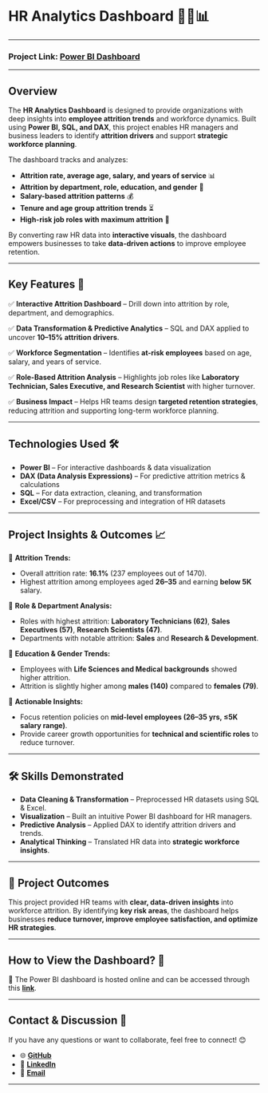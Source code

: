 # **HR Analytics Dashboard 👩‍💼📊**  

---

### Project Link: [Power BI Dashboard](https://app.powerbi.com/view?r=eyJrIjoiOTU4YmI5MWUtMDViNi00NDkzLWJmM2UtM2M3YmNiZTUyMzg2IiwidCI6IjU1MjY1NGUyLTAzZTktNDYyYy04MTljLTczZmI1NDgxYzQ2YyJ9)  

---

## **Overview**  
The **HR Analytics Dashboard** is designed to provide organizations with deep insights into **employee attrition trends** and workforce dynamics. Built using **Power BI, SQL, and DAX**, this project enables HR managers and business leaders to identify **attrition drivers** and support **strategic workforce planning**.  

The dashboard tracks and analyzes:  
- **Attrition rate, average age, salary, and years of service** 📊  
- **Attrition by department, role, education, and gender** 👥  
- **Salary-based attrition patterns** 💰  
- **Tenure and age group attrition trends** ⏳  
- **High-risk job roles with maximum attrition** 🎯  

By converting raw HR data into **interactive visuals**, the dashboard empowers businesses to take **data-driven actions** to improve employee retention.  

---

## **Key Features 🚀**  

✅ **Interactive Attrition Dashboard** – Drill down into attrition by role, department, and demographics.  

✅ **Data Transformation & Predictive Analytics** – SQL and DAX applied to uncover **10–15% attrition drivers**.  

✅ **Workforce Segmentation** – Identifies **at-risk employees** based on age, salary, and years of service.  

✅ **Role-Based Attrition Analysis** – Highlights job roles like **Laboratory Technician, Sales Executive, and Research Scientist** with higher turnover.  

✅ **Business Impact** – Helps HR teams design **targeted retention strategies**, reducing attrition and supporting long-term workforce planning.  

---

## **Technologies Used 🛠️**  
- **Power BI** – For interactive dashboards & data visualization  
- **DAX (Data Analysis Expressions)** – For predictive attrition metrics & calculations  
- **SQL** – For data extraction, cleaning, and transformation  
- **Excel/CSV** – For preprocessing and integration of HR datasets  

---

## **Project Insights & Outcomes 📈**  

🔹 **Attrition Trends:**  
- Overall attrition rate: **16.1%** (237 employees out of 1470).  
- Highest attrition among employees aged **26–35** and earning **below 5K** salary.  

🔹 **Role & Department Analysis:**  
- Roles with highest attrition: **Laboratory Technicians (62)**, **Sales Executives (57)**, **Research Scientists (47)**.  
- Departments with notable attrition: **Sales** and **Research & Development**.  

🔹 **Education & Gender Trends:**  
- Employees with **Life Sciences and Medical backgrounds** showed higher attrition.  
- Attrition is slightly higher among **males (140)** compared to **females (79)**.  

🔹 **Actionable Insights:**  
- Focus retention policies on **mid-level employees (26–35 yrs, ≤5K salary range)**.  
- Provide career growth opportunities for **technical and scientific roles** to reduce turnover.  

---

## 🛠️ Skills Demonstrated  
- **Data Cleaning & Transformation** – Preprocessed HR datasets using SQL & Excel.  
- **Visualization** – Built an intuitive Power BI dashboard for HR managers.  
- **Predictive Analysis** – Applied DAX to identify attrition drivers and trends.  
- **Analytical Thinking** – Translated HR data into **strategic workforce insights**.  

---

## 🌟 Project Outcomes  
This project provided HR teams with **clear, data-driven insights** into workforce attrition. By identifying **key risk areas**, the dashboard helps businesses **reduce turnover, improve employee satisfaction, and optimize HR strategies**.  

---

## **How to View the Dashboard? 📌**  
🔹 The Power BI dashboard is hosted online and can be accessed through this **[link](https://app.powerbi.com/view?r=eyJrIjoiOTU4YmI5MWUtMDViNi00NDkzLWJmM2UtM2M3YmNiZTUyMzg2IiwidCI6IjU1MjY1NGUyLTAzZTktNDYyYy04MTljLTczZmI1NDgxYzQ2YyJ9)**.  

---

## **Contact & Discussion 💬**  
If you have any questions or want to collaborate, feel free to connect! 😊  
- 🌐 **[GitHub](https://github.com/TahaRahman1)**  
- 🔗 **[LinkedIn](https://www.linkedin.com/in/taha15/)**  
- 📧 **[Email](mailto:rahmantaha09@gmail.com)**  

---
